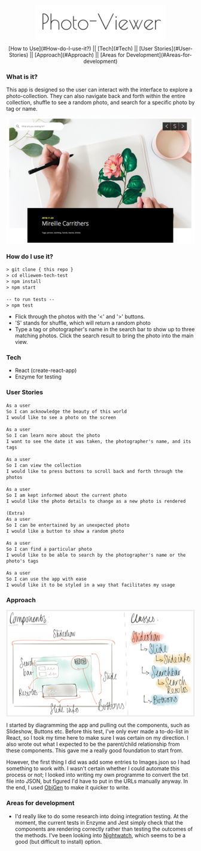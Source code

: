 <img src="/images/title.png" style="width: 350px; display: block; margin-left: auto; margin-right: auto; "/>

<p align="center">[How to Use](#How-do-I-use-it?) || [Tech](#Tech) || [User Stories](#User-Stories) || [Approach](#Approach) || [Areas for Development](#Areas-for-development)</p>

### What is it?

This app is designed so the user can interact with the interface to explore a photo-collection. They can also navigate back and forth within the entire collection, shuffle to see a random photo, and search for a specific photo by tag or name.

<img src="/images/app-screenshot.png" style="width: 700px; display: block; margin-left: auto; margin-right: auto; "/>


### How do I use it?

```
> git clone { this repo }
> cd elliewem-tech-test
> npm install
> npm start

-- to run tests --
> npm test

```

- Flick through the photos with the '<' and '>' buttons.
- 'S' stands for shuffle, which will return a random photo
- Type a tag or photographer's name in the search bar to show up to three matching photos. Click the search result to bring the photo into the main view.

### Tech
- React (create-react-app)
- Enzyme for testing

### User Stories

```
As a user
So I can acknowledge the beauty of this world
I would like to see a photo on the screen

As a user
So I can learn more about the photo
I want to see the date it was taken, the photographer's name, and its tags

As a user
So I can view the collection
I would like to press buttons to scroll back and forth through the photos

As a user
So I am kept informed about the current photo
I would like the photo details to change as a new photo is rendered

(Extra)
As a user
So I can be entertained by an unexpected photo
I would like a button to show a random photo

As a user
So I can find a particular photo
I would like to be able to search by the photographer's name or the photo's tags

As a user
So I can use the app with ease
I would like it to be styled in a way that facilitates my usage
```

### Approach

<img src="/images/diagramming.jpg" style="width: 700px; display: block; margin-left: auto; margin-right: auto;" />

I started by diagramming the app and pulling out the components, such as Slideshow, Buttons etc. Before this test, I've only ever made a to-do-list in React, so I took my time here to make sure I was certain on my direction. I also wrote out what I expected to be the parent/child relationship from these components. This gave me a really good foundation to start from.

However, the first thing I did was add some entries to Images.json so I had something to work with. I wasn't certain whether I could automate this process or not; I looked into writing my own programme to convert the txt file into JSON, but figured I'd have to put in the URLs manually anyway. In the end, I used [ObjGen](http://www.objgen.com/json?demo=true) to make it quicker to write.

### Areas for development

- I'd really like to do some research into doing integration testing. At the moment, the current tests in Enzyme and Jest simply check that the components are rendering correctly rather than testing the outcomes of the methods. I've been looking into [Nightwatch](http://nightwatchjs.org/), which seems to be a good (but difficult to install) option.

